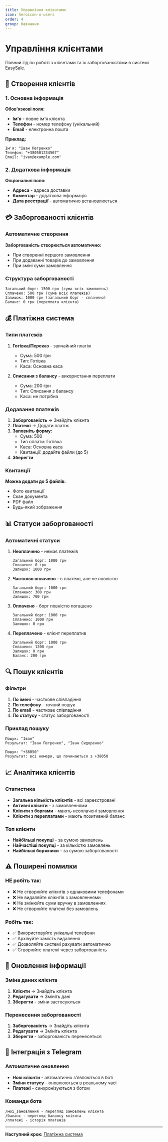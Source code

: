 ```yaml
---
title: Управління клієнтами
icon: heroicon-o-users
order: 4
group: Навчання
---
```


# Управління клієнтами

Повний гід по роботі з клієнтами та їх заборгованостями в системі EasySale.

## 👥 Створення клієнтів

### 1. Основна інформація

**Обов'язкові поля:**
- **Ім'я** - повне ім'я клієнта
- **Телефон** - номер телефону (унікальний)
- **Email** - електронна пошта

**Приклад:**
```
Ім'я: "Іван Петренко"
Телефон: "+380501234567"
Email: "ivan@example.com"
```

### 2. Додаткова інформація

**Опціональні поля:**
- **Адреса** - адреса доставки
- **Коментар** - додаткова інформація
- **Дата реєстрації** - автоматично встановлюється

## 💳 Заборгованості клієнтів

### Автоматичне створення

**Заборгованість створюється автоматично:**
- При створенні першого замовлення
- При додаванні товарів до замовлення
- При зміні суми замовлення

### Структура заборгованості

```
Загальний борг: 1500 грн (сума всіх замовлень)
Сплачено: 500 грн (сума всіх платежів)
Залишок: 1000 грн (загальний борг - сплачено)
Баланс: 0 грн (переплата клієнта)
```

## 💰 Платіжна система

### Типи платежів

1. **Готівка/Переказ** - звичайний платіж
   - Сума: 500 грн
   - Тип: Готівка
   - Каса: Основна каса

2. **Списання з балансу** - використання переплати
   - Сума: 200 грн
   - Тип: Списання з балансу
   - Каса: не потрібна

### Додавання платежів

1. **Заборгованість** → Знайдіть клієнта
2. **Платежі** → Додати платіж
3. **Заповніть форму:**
   - Сума: 500
   - Тип оплати: Готівка
   - Каса: Основна каса
   - Квитанції: додайте файли (до 5)
4. **Зберегти**

### Квитанції

**Можна додати до 5 файлів:**
- Фото квитанції
- Скан документа
- PDF файл
- Будь-який зображення

## 📊 Статуси заборгованості

### Автоматичні статуси

1. **Неоплачено** - немає платежів
   ```
   Загальний борг: 1000 грн
   Сплачено: 0 грн
   Залишок: 1000 грн
   ```

2. **Частково оплачено** - є платежі, але не повністю
   ```
   Загальний борг: 1000 грн
   Сплачено: 300 грн
   Залишок: 700 грн
   ```

3. **Оплачено** - борг повністю погашено
   ```
   Загальний борг: 1000 грн
   Сплачено: 1000 грн
   Залишок: 0 грн
   ```

4. **Переплачено** - клієнт переплатив
   ```
   Загальний борг: 1000 грн
   Сплачено: 1200 грн
   Залишок: 0 грн
   Баланс: 200 грн
   ```

## 🔍 Пошук клієнтів

### Фільтри

1. **По імені** - часткове співпадіння
2. **По телефону** - точний пошук
3. **По email** - часткове співпадіння
4. **По статусу** - статус заборгованості

### Приклад пошуку

```
Пошук: "Іван"
Результат: "Іван Петренко", "Іван Сидоренко"

Пошук: "+38050"
Результат: всі номери, що починаються з +38050
```

## 📈 Аналітика клієнтів

### Статистика

- **Загальна кількість клієнтів** - всі зареєстровані
- **Активні клієнти** - з замовленнями
- **Клієнти з боргами** - мають неоплачені замовлення
- **Клієнти з переплатами** - мають позитивний баланс

### Топ клієнти

- **Найбільші покупці** - за сумою замовлень
- **Найчастіші покупці** - за кількістю замовлень
- **Найбільші боржники** - за сумою заборгованості

## ⚠️ Поширені помилки

### НЕ робіть так:
- ❌ Не створюйте клієнтів з однаковими телефонами
- ❌ Не видаляйте клієнтів з замовленнями
- ❌ Не змінюйте суми вручну в замовленнях
- ❌ Не створюйте платежі без замовлень

### Робіть так:
- ✅ Використовуйте унікальні телефони
- ✅ Архівуйте замість видалення
- ✅ Дозволяйте системі рахувати автоматично
- ✅ Створюйте платежі через заборгованість

## 🔄 Оновлення інформації

### Зміна даних клієнта

1. **Клієнти** → Знайдіть клієнта
2. **Редагувати** → Змініть дані
3. **Зберегти** - зміни застосуються

### Перенесення заборгованості

1. **Заборгованість** → Знайдіть клієнта
2. **Редагувати** → Змініть клієнта
3. **Зберегти** - заборгованість перенесеться

## 📱 Інтеграція з Telegram

### Автоматичне оновлення

- **Нові клієнти** - автоматично з'являються в боті
- **Зміни статусу** - оновлюються в реальному часі
- **Платежі** - синхронізуються з ботом

### Команди бота

```
/мої_замовлення - перегляд замовлень клієнта
/баланс - перегляд балансу клієнта
/платежі - історія платежів
```

---

**Наступний крок:** [Платіжна система](/kb/payment-system-detailed)
